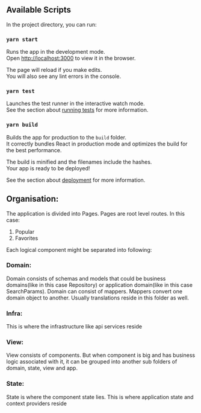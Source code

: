 ## Available Scripts

In the project directory, you can run:

### `yarn start`

Runs the app in the development mode.\
Open [http://localhost:3000](http://localhost:3000) to view it in the browser.

The page will reload if you make edits.\
You will also see any lint errors in the console.

### `yarn test`

Launches the test runner in the interactive watch mode.\
See the section about [running tests](https://facebook.github.io/create-react-app/docs/running-tests) for more information.

### `yarn build`

Builds the app for production to the `build` folder.\
It correctly bundles React in production mode and optimizes the build for the best performance.

The build is minified and the filenames include the hashes.\
Your app is ready to be deployed!

See the section about [deployment](https://facebook.github.io/create-react-app/docs/deployment) for more information.

## Organisation:

The application is divided into Pages. Pages are root level routes. In this case:
1. Popular
2. Favorites

Each logical component might be separated into following:

### Domain:
Domain consists of schemas and models that could be business domains(like in this case Repository) or application domain(like in this case SearchParams). Domain can consist of mappers. Mappers convert one domain object to another. Usually translations reside in this folder as well.

### Infra:
This is where the infrastructure like api services reside

### View:
View consists of components. But when component is big and has business logic associated with it, it can be grouped into another sub folders of domain, state, view and app.

### State:
State is where the component state lies. This is where application state and context providers reside
